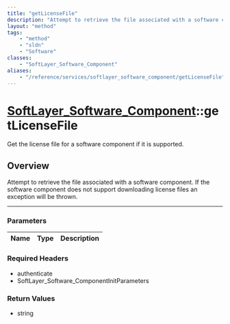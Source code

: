 ```yaml
---
title: "getLicenseFile"
description: "Attempt to retrieve the file associated with a software component.  If the software component does not support downloadi... "
layout: "method"
tags:
    - "method"
    - "sldn"
    - "Software"
classes:
    - "SoftLayer_Software_Component"
aliases:
    - "/reference/services/softlayer_software_component/getLicenseFile"
---
```

# [SoftLayer_Software_Component](/reference/services/SoftLayer_Software_Component)::getLicenseFile


Get the license file for a software component if it is supported.


## Overview 
Attempt to retrieve the file associated with a software component.  If the software component does not support downloading license files an exception will be thrown. 

-----

### Parameters 
|Name | Type | Description |
| --- | --- | --- |


### Required Headers
* authenticate
* SoftLayer_Software_ComponentInitParameters


### Return Values
* string




